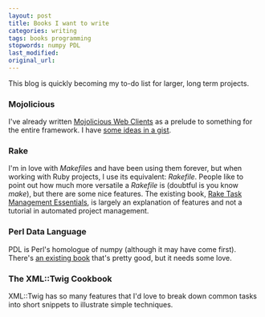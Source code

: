```yaml
---
layout: post
title: Books I want to write
categories: writing
tags: books programming
stopwords: numpy PDL
last_modified:
original_url:
---
```


This blog is quickly becoming my to-do list for larger, long term projects.

<!--more-->

### Mojolicious

I've already written [Mojolicious Web Clients](https://www.leanpub.com/mojo_web_clients) as a prelude to something for the entire framework. I have [some ideas in a gist](https://gist.github.com/briandfoy/6f21a8c0228e109ef48904c26422cb2d).

### Rake

I'm in love with *Makefile*s and have been using them forever, but when working with Ruby projects, I use its equivalent: *Rakefile*. People like to point out how much more versatile a *Rakefile* is (doubtful is you know *make*), but there are some nice features. The existing book, [Rake Task Management Essentials](https://amzn.to/2WvpRER), is largely an explanation of features and not a tutorial in automated project management.

### Perl Data Language

PDL is Perl's homologue of numpy (although it may have come first). There's [an existing book](http://pdl.perl.org/index.php?page=FirstSteps) that's pretty good, but it needs some love.

### The XML::Twig Cookbook

XML::Twig has so many features that I'd love to break down common tasks into short snippets to illustrate simple techniques.
